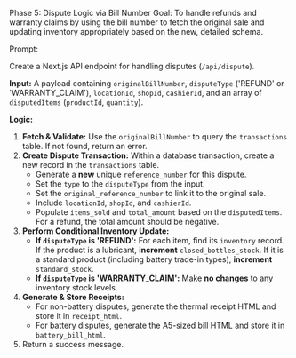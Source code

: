 Phase 5: Dispute Logic via Bill Number
Goal: To handle refunds and warranty claims by using the bill number to fetch the original sale and updating inventory appropriately based on the new, detailed schema.

Prompt:

Create a Next.js API endpoint for handling disputes (`/api/dispute`).

**Input:** A payload containing `originalBillNumber`, `disputeType` ('REFUND' or 'WARRANTY_CLAIM'), `locationId`, `shopId`, `cashierId`, and an array of `disputedItems` (`productId`, `quantity`).

**Logic:**

1.  **Fetch & Validate:** Use the `originalBillNumber` to query the `transactions` table. If not found, return an error.
2.  **Create Dispute Transaction:** Within a database transaction, create a new record in the `transactions` table.
    - Generate a **new** unique `reference_number` for this dispute.
    - Set the `type` to the `disputeType` from the input.
    - Set the `original_reference_number` to link it to the original sale.
    - Include `locationId`, `shopId`, and `cashierId`.
    - Populate `items_sold` and `total_amount` based on the `disputedItems`. For a refund, the total amount should be negative.
3.  **Perform Conditional Inventory Update:**
    - **If `disputeType` is 'REFUND':** For each item, find its `inventory` record. If the product is a lubricant, **increment** `closed_bottles_stock`. If it is a standard product (including battery trade-in types), **increment** `standard_stock`.
    - **If `disputeType` is 'WARRANTY_CLAIM':** Make **no changes** to any inventory stock levels.
4.  **Generate & Store Receipts:**
    - For non-battery disputes, generate the thermal receipt HTML and store it in `receipt_html`.
    - For battery disputes, generate the A5-sized bill HTML and store it in `battery_bill_html`.
5.  Return a success message.
